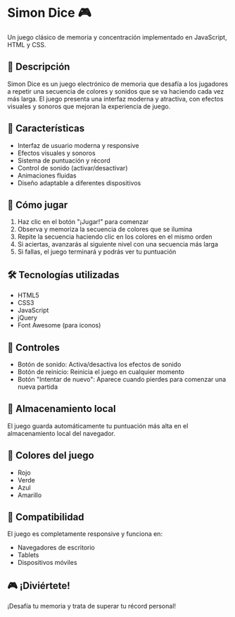 # Simon Dice 🎮

Un juego clásico de memoria y concentración implementado en JavaScript, HTML y CSS.

## 📝 Descripción

Simon Dice es un juego electrónico de memoria que desafía a los jugadores a repetir una secuencia de colores y sonidos que se va haciendo cada vez más larga. El juego presenta una interfaz moderna y atractiva, con efectos visuales y sonoros que mejoran la experiencia de juego.

## 🎯 Características

- Interfaz de usuario moderna y responsive
- Efectos visuales y sonoros
- Sistema de puntuación y récord
- Control de sonido (activar/desactivar)
- Animaciones fluidas
- Diseño adaptable a diferentes dispositivos

## 🚀 Cómo jugar

1. Haz clic en el botón "¡Jugar!" para comenzar
2. Observa y memoriza la secuencia de colores que se ilumina
3. Repite la secuencia haciendo clic en los colores en el mismo orden
4. Si aciertas, avanzarás al siguiente nivel con una secuencia más larga
5. Si fallas, el juego terminará y podrás ver tu puntuación

## 🛠️ Tecnologías utilizadas

- HTML5
- CSS3
- JavaScript
- jQuery
- Font Awesome (para iconos)

## 🎵 Controles

- Botón de sonido: Activa/desactiva los efectos de sonido
- Botón de reinicio: Reinicia el juego en cualquier momento
- Botón "Intentar de nuevo": Aparece cuando pierdes para comenzar una nueva partida

## 💾 Almacenamiento local

El juego guarda automáticamente tu puntuación más alta en el almacenamiento local del navegador.

## 🎨 Colores del juego

- Rojo
- Verde
- Azul
- Amarillo

## 📱 Compatibilidad

El juego es completamente responsive y funciona en:
- Navegadores de escritorio
- Tablets
- Dispositivos móviles

## 🎮 ¡Diviértete!

¡Desafía tu memoria y trata de superar tu récord personal! 